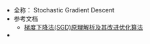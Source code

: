 - 全称： Stochastic Gradient Descent
- 参考文档
	- [梯度下降法(SGD)原理解析及其改进优化算法](https://zhuanlan.zhihu.com/p/152566066)
-